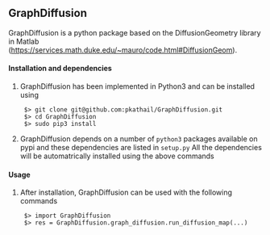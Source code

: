 GraphDiffusion
--------------

GraphDiffusion is a python package based on the DiffusionGeometry library in Matlab (https://services.math.duke.edu/~mauro/code.html#DiffusionGeom). 

#### Installation and dependencies
1. GraphDiffusion has been implemented in Python3 and can be installed using

		$> git clone git@github.com:pkathail/GraphDiffusion.git
		$> cd GraphDiffusion
		$> sudo pip3 install

2. GraphDiffusion depends on a number of `python3` packages available on pypi and these dependencies are listed in `setup.py`
All the dependencies will be automatrically installed using the above commands

#### Usage
1. After installation, GraphDiffusion can be used with the following commands

		$> import GraphDiffusion
		$> res = GraphDiffusion.graph_diffusion.run_diffusion_map(...)
